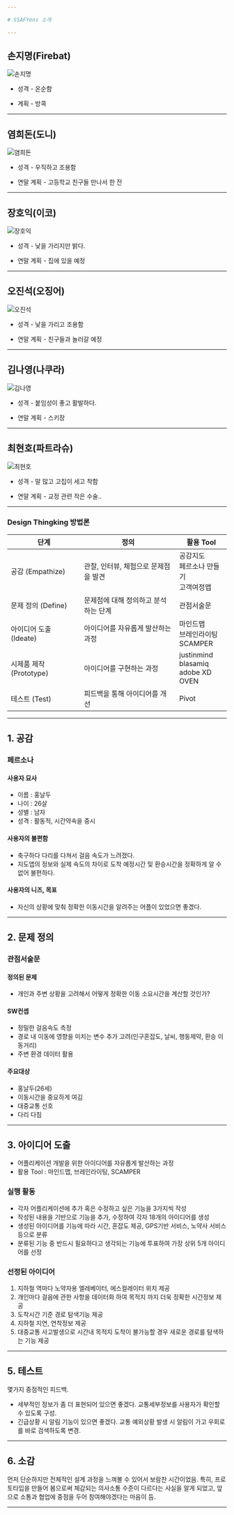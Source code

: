 ```yaml
---

# SSAFYens 소개

---
```


## 손지명(Firebat)

![손지명](./img/1.jpg)

* 성격 - 온순함

* 계획 - 방콕

---

## 염희돈(도니)

![염희돈](./img/2.jpg)

* 성격 - 우직하고 조용함

* 연말 계획 - 고등학교 친구들 만나서 한 잔

---

## 장호익(이코)

![장호익](./img/3.jpg)

* 성격 - 낯을 가리지만 밝다.

* 연말 계획 - 집에 있을 예정

---

## 오진석(오징어)

![오진석](./img/4.jpg)

* 성격 - 낯을 가리고 조용함

* 연말 계획 - 친구들과 놀러갈 예정

---

## 김나영(나쿠라)

![김나영](./img/5.jpg)

* 성격 - 붙임성이 좋고 활발하다.

* 연말 계획 - 스키장

---

## 최현호(파트라슈)

![최현호](./img/6.jpg)

* 성격 - 말 많고 고집이 세고 착함

* 연말 계획 - 교정 관련 작은 수술..

---

### Design Thingking 방법론

| 단계                    | 정의                                 | 활용 Tool                           |
|-------------------------|--------------------------------------|-------------------------------------|
| 공감 (Empathize)        | 관찰, 인터뷰, 체험으로 문제점을 발견 | 공감지도<br />페르소나 만들기<br />고객여정맵 |
| 문제 정의 (Define)      | 문제점에 대해 정의하고 분석하는 단계 | 관점서술문                          |
| 아이디어 도출 (Ideate)  | 아이디어를 자유롭게 발산하는 과정    | 마인드맵<br />브레인라이팅<br />SCAMPER       |
| 시제품 제작 (Prototype) | 아이디어를 구현하는 과정             | justinmind<br />blasamiq<br />adobe XD<br />OVEN   |
| 테스트 (Test)           | 피드백을 통해 아이디어를 개선        | Pivot                               |

---
## 1. 공감
### 페르소나

#### 사용자 묘사
* 이름 : 홍날두
* 나이 : 26살
* 성별 : 남자
* 성격 : 활동적, 시간약속을 중시

#### 사용자의 불편함
* 축구하다 다리를 다쳐서 걸음 속도가 느려졌다.
* 지도앱의 정보와 실제 속도의 차이로 도착 예정시간 및 환승시간을 정확하게 알 수 없어 불편하다.

#### 사용자의 니즈, 목표
* 자신의 상황에 맞춰 정확한 이동시간을 알려주는 어플이 있었으면 좋겠다.


---
## 2. 문제 정의
### 관점서술문

#### 정의된 문제 
- 개인과 주변 상황을 고려해서 어떻게 정확한 이동 소요시간을 계산할 것인가?

#### SW컨셉
- 정밀한 걸음속도 측정
- 경로 내 이동에 영향을 미치는 변수 추가 고려(인구혼잡도, 날씨, 행동제약, 환승 이동거리)
- 주변 환경 데이터 활용

#### 주요대상
- 홍날두(26세)
- 이동시간을 중요하게 여김
- 대중교통 선호
- 다리 다침

---
## 3. 아이디어 도출

- 어플리케이션 개발을 위한 아이디어를 자유롭게 발산하는 과정
- 활용 Tool : 마인드맵, 브레인라이팅, SCAMPER



### 실행 활동

- 각자 어플리케이션에 추가 혹은 수정하고 싶은 기능을 3가지씩 작성
- 작성된 내용을 기반으로 기능을 추가, 수정하여 각자 18개의 아이디어를 생성
- 생성된 아이디어를 기능에 따라 시간, 혼잡도 제공, GPS기반 서비스, 노약사 서비스 등으로 분류
- 분류된 기능 중 반드시 필요하다고 생각되는 기능에 투표하여 가장 상위 5개 아이디어를 선정



### 선정된 아이디어

1. 지하철 역마다 노약자용 엘레베이터, 에스컬레이터 위치 제공
2. 개인마다 걸음에 관한 사항을 데이터화 하여 목적지 까지 더욱 정확한 시간정보 제공
3. 도착시간 기준 경로 탐색기능 제공
4. 지하철 지연, 연착정보 제공
5. 대중교통 사고발생으로 시간내 목적지 도착이 불가능할 경우 새로운 경로를 탐색하는 기능 제공


---
## 5. 테스트

몇가지 중점적인 피드백.

- 세부적인 정보가 좀 더 표현되어 있으면 좋겠다.
  교통세부정보를 사용자가 확인할 수 있도록 구성.
- 긴급상황 시 알림 기능이 있으면 좋겠다.
  교통 예외상황 발생 시 알림이 가고 우회로를 바로 검색하도록 변경.

---

## 6. 소감

먼저 단순하지만 전체적인 설계 과정을 느껴볼 수 있어서 보람찬 시간이었음.
특히, 프로토타입을 만들어 봄으로써 체감되는 의사소통 수준이 다르다는 사실을 알게 되었고,
앞으로 소통과 협업에 중점을 두어 참여해야겠다는 마음이 듬.

---

